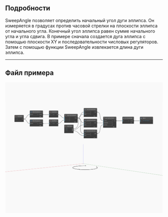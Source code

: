 ## Подробности
SweepAngle позволяет определить начальный угол дуги эллипса. Он измеряется в градусах против часовой стрелки на плоскости эллипса от начального угла. Конечный угол эллипса равен сумме начального угла и угла сдвига. В примере сначала создается дуга эллипса с помощью плоскости XY и последовательности числовых регуляторов. Затем с помощью функции SweepAngle извлекается длина дуги эллипса.
___
## Файл примера

![SweepAngle](./Autodesk.DesignScript.Geometry.Arc.SweepAngle_img.jpg)

